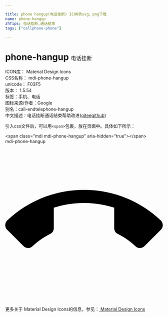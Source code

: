 ```yaml
---

title: phone hangup(电话挂断) ICON转svg、png下载
name: phone-hangup
zhTips: 电话挂断,通话结束
tags: ["cellphone-phone"]

---
```


# phone-hangup  <small style="font-size: 60%;font-weight: 100">电话挂断</small>


<div class="detail-page">
<p>
<span>
ICON库：
<span class="badge-secondary badge">Material Design Icons</span> 
</span>
<br/>
<span>
CSS名称：
<span class="badge-secondary badge">mdi-phone-hangup</span> 
</span>
<br/>
<span>
unicode：
<span class="badge-secondary badge">F03F5</span> 
<copy-btn content='F03F5' btn-title=""></copy-btn>
<copy-btn :content='String.fromCodePoint(parseInt("F03F5", 16))' btn-title="复制U"></copy-btn>
</span>
<br/>
<span>
版本：
<span class="badge-secondary badge">1.5.54</span> 
</span><br/><span>标签：<span class="badge-light badge"><router-link to="/tags/cellphone-phone.html">手机、电话</router-link></span></span>
<br/>
<span>图标来源/作者：<span class="badge-light badge">Google</span></span> 
<br/>
<span>别名：<span class="badge-light badge">call-end</span><span class="badge-light badge">telephone-hangup</span></span><br/><span class="zh-detail">中文描述：<span class="badge-primary badge">电话挂断</span><span class="badge-primary badge">通话结束</span><span class="help-link"><span>帮助改进</span>(<a href="https://gitee.com/liuwave/icon-helper/edit/master/json/material/phone-hangup.json" target="_blank" rel="noopener noreferrer">gitee</a><a href="https://github.com/liuwave/icon-helper/edit/master/json/material/phone-hangup.json" target="_blank" rel="noopener noreferrer">github</a></span>)</span><br/>
</p>
</div>
<div class="alert alert-dark">
  <i class="mdi mdi-phone-hangup mdi-48px"></i>
  <i class="mdi mdi-phone-hangup mdi-36px"></i>
  <i class="mdi mdi-phone-hangup mdi-24px"></i>
  <i class="mdi mdi-phone-hangup mdi-18px"></i>
</div>
<div>
  <p>引入css文件后，可以用<code>&lt;span&gt;</code>包裹，放在页面中。具体如下所示：    
  </p>
  <div class="alert alert-primary" style="font-size: 14px">
    &lt;span class="mdi mdi-phone-hangup" aria-hidden="true"&gt;&lt;/span&gt;
    <copy-btn content='<span class="mdi mdi-phone-hangup" aria-hidden="true"></span>'></copy-btn>
  </div>
  <div class="alert alert-secondary">
    <i class="mdi mdi-phone-hangup"
    style="font-size: 24px"
    aria-hidden="true"></i> mdi-phone-hangup
    <copy-btn content="mdi-phone-hangup" btn-title="复制图标名称"></copy-btn>
  </div>
</div>
<div id="svg" class="svg-wrap">
<svg xmlns="http://www.w3.org/2000/svg" viewBox="0 0 24 24"><path d="M12,9C10.4,9 8.85,9.25 7.4,9.72V12.82C7.4,13.22 7.17,13.56 6.84,13.72C5.86,14.21 4.97,14.84 4.17,15.57C4,15.75 3.75,15.86 3.5,15.86C3.2,15.86 2.95,15.74 2.77,15.56L0.29,13.08C0.11,12.9 0,12.65 0,12.38C0,12.1 0.11,11.85 0.29,11.67C3.34,8.77 7.46,7 12,7C16.54,7 20.66,8.77 23.71,11.67C23.89,11.85 24,12.1 24,12.38C24,12.65 23.89,12.9 23.71,13.08L21.23,15.56C21.05,15.74 20.8,15.86 20.5,15.86C20.25,15.86 20,15.75 19.82,15.57C19.03,14.84 18.14,14.21 17.16,13.72C16.83,13.56 16.6,13.22 16.6,12.82V9.72C15.15,9.25 13.6,9 12,9Z" /></svg>
</div>
<detail full-name='mdi-phone-hangup'></detail>
    
<div><p>更多关于 Material Design Icons的信息，参见：<a target="_blank" href="https://iconhelper.cn/material.html"> Material Design Icons</a>
</p></div>
